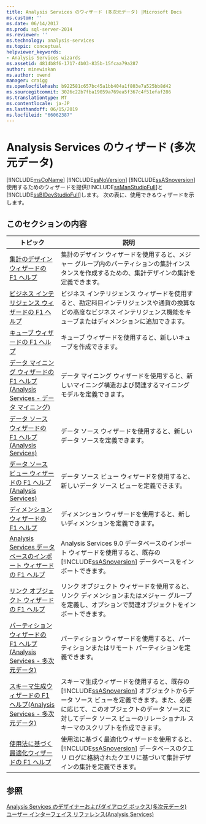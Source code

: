 ```yaml
---
title: Analysis Services のウィザード (多次元データ) |Microsoft Docs
ms.custom: ''
ms.date: 06/14/2017
ms.prod: sql-server-2014
ms.reviewer: ''
ms.technology: analysis-services
ms.topic: conceptual
helpviewer_keywords:
- Analysis Services wizards
ms.assetid: 4814b8f6-1717-4b03-835b-15fcaa79a287
author: minewiskan
ms.author: owend
manager: craigg
ms.openlocfilehash: b922581c657bc45a1bb404a1f803e7a525bb8d42
ms.sourcegitcommit: 3026c22b7fba19059a769ea5f367c4f51efaf286
ms.translationtype: MT
ms.contentlocale: ja-JP
ms.lasthandoff: 06/15/2019
ms.locfileid: "66062387"
---
```

# <a name="analysis-services-wizards-multidimensional-data"></a>Analysis Services のウィザード (多次元データ)
  [!INCLUDE[msCoName](../includes/msconame-md.md)] [!INCLUDE[ssNoVersion](../includes/ssnoversion-md.md)] [!INCLUDE[ssASnoversion](../includes/ssasnoversion-md.md)] 使用するためのウィザードを提供[!INCLUDE[ssManStudioFull](../includes/ssmanstudiofull-md.md)]と[!INCLUDE[ssBIDevStudioFull](../includes/ssbidevstudiofull-md.md)]します。 次の表に、使用できるウィザードを示します。  
  
## <a name="in-this-section"></a>このセクションの内容  
  
|トピック|説明|  
|-----------|-----------------|  
|[集計のデザイン ウィザードの F1 ヘルプ](aggregation-design-wizard-f1-help.md)|集計のデザイン ウィザードを使用すると、メジャー グループ内のパーティションの集計インスタンスを作成するための、集計デザインの集計を定義できます。|  
|[ビジネス インテリジェンス ウィザードの F1 ヘルプ](business-intelligence-wizard-f1-help.md)|ビジネス インテリジェンス ウィザードを使用すると、勘定科目インテリジェンスや通貨の換算などの高度なビジネス インテリジェンス機能をキューブまたはディメンションに追加できます。|  
|[キューブ ウィザードの F1 ヘルプ](cube-wizard-f1-help.md)|キューブ ウィザードを使用すると、新しいキューブを作成できます。|  
|[データ マイニング ウィザードの F1 ヘルプ&#40;Analysis Services - データ マイニング&#41;](data-mining-wizard-f1-help-analysis-services-data-mining.md)|データ マイニング ウィザードを使用すると、新しいマイニング構造および関連するマイニング モデルを定義できます。|  
|[データ ソース ウィザードの F1 ヘルプ&#40;Analysis Services&#41;](data-source-wizard-f1-help-analysis-services.md)|データ ソース ウィザードを使用すると、新しいデータ ソースを定義できます。|  
|[データ ソース ビュー ウィザードの F1 ヘルプ&#40;Analysis Services&#41;](data-source-view-wizard-f1-help-analysis-services.md)|データ ソース ビュー ウィザードを使用すると、新しいデータ ソース ビューを定義できます。|  
|[ディメンション ウィザードの F1 ヘルプ](dimension-wizard-f1-help.md)|ディメンション ウィザードを使用すると、新しいディメンションを定義できます。|  
|[Analysis Services データベースのインポート ウィザードの F1 ヘルプ](import-analysis-services-database-wizard-f1-help.md)|Analysis Services 9.0 データベースのインポート ウィザードを使用すると、既存の [!INCLUDE[ssASnoversion](../includes/ssasnoversion-md.md)] データベースをインポートできます。|  
|[リンク オブジェクト ウィザードの F1 ヘルプ](linked-object-wizard-f1-help.md)|リンク オブジェクト ウィザードを使用すると、リンク ディメンションまたはメジャー グループを定義し、オプションで関連オブジェクトをインポートできます。|  
|[パーティション ウィザードの F1 ヘルプ&#40;Analysis Services - 多次元データ&#41;](partition-wizard-f1-help-analysis-services-multidimensional-data.md)|パーティション ウィザードを使用すると、パーティションまたはリモート パーティションを定義できます。|  
|[スキーマ生成ウィザードの F1 ヘルプ&#40;Analysis Services - 多次元データ&#41;](schema-generation-wizard-f1-help-analysis-services-multidimensional-data.md)|スキーマ生成ウィザードを使用すると、既存の [!INCLUDE[ssASnoversion](../includes/ssasnoversion-md.md)] オブジェクトからデータ ソース ビューを定義できます。また、必要に応じて、このオブジェクトのデータ ソースに対してデータ ソース ビューのリレーショナル スキーマのスクリプトを作成できます。|  
|[使用法に基づく最適化ウィザードの F1 ヘルプ](usage-based-optimization-wizard-f1-help.md)|使用法に基づく最適化ウィザードを使用すると、 [!INCLUDE[ssASnoversion](../includes/ssasnoversion-md.md)] データベースのクエリ ログに格納されたクエリに基づいて集計デザインの集計を定義できます。|  
  
## <a name="see-also"></a>参照  
 [Analysis Services のデザイナーおよびダイアログ ボックス&#40;多次元データ&#41;](analysis-services-designers-and-dialog-boxes-multidimensional-data.md)   
 [ユーザー インターフェイス リファレンス&#40;Analysis Services&#41;](user-interface-reference-analysis-services.md)  
  
  
